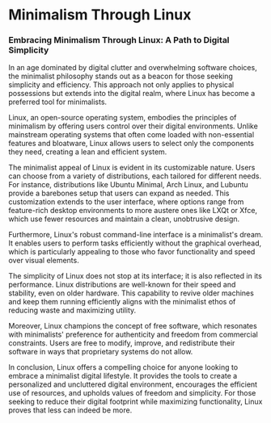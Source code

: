 # Minimalism Through Linux


### Embracing Minimalism Through Linux: A Path to Digital Simplicity

In an age dominated by digital clutter and overwhelming software choices, the minimalist philosophy stands out as a beacon for those seeking simplicity and efficiency. This approach not only applies to physical possessions but extends into the digital realm, where Linux has become a preferred tool for minimalists.

Linux, an open-source operating system, embodies the principles of minimalism by offering users control over their digital environments. Unlike mainstream operating systems that often come loaded with non-essential features and bloatware, Linux allows users to select only the components they need, creating a lean and efficient system.

The minimalist appeal of Linux is evident in its customizable nature. Users can choose from a variety of distributions, each tailored for different needs. For instance, distributions like Ubuntu Minimal, Arch Linux, and Lubuntu provide a barebones setup that users can expand as needed. This customization extends to the user interface, where options range from feature-rich desktop environments to more austere ones like LXQt or Xfce, which use fewer resources and maintain a clean, unobtrusive design.

Furthermore, Linux's robust command-line interface is a minimalist's dream. It enables users to perform tasks efficiently without the graphical overhead, which is particularly appealing to those who favor functionality and speed over visual elements.

The simplicity of Linux does not stop at its interface; it is also reflected in its performance. Linux distributions are well-known for their speed and stability, even on older hardware. This capability to revive older machines and keep them running efficiently aligns with the minimalist ethos of reducing waste and maximizing utility.

Moreover, Linux champions the concept of free software, which resonates with minimalists' preference for authenticity and freedom from commercial constraints. Users are free to modify, improve, and redistribute their software in ways that proprietary systems do not allow.

In conclusion, Linux offers a compelling choice for anyone looking to embrace a minimalist digital lifestyle. It provides the tools to create a personalized and uncluttered digital environment, encourages the efficient use of resources, and upholds values of freedom and simplicity. For those seeking to reduce their digital footprint while maximizing functionality, Linux proves that less can indeed be more.

